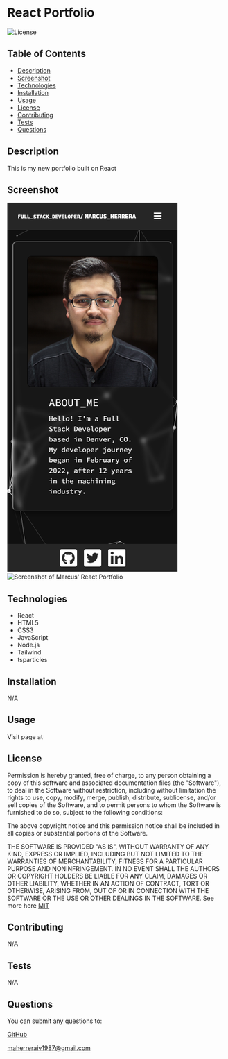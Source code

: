 # React Portfolio

![License](https://img.shields.io/badge/License-MIT-yellow.svg)

## Table of Contents

-   [Description](#description)
-   [Screenshot](#screenshot)
-   [Technologies](#technologies)
-   [Installation](#installation)
-   [Usage](#usage)
-   [License](#license)
-   [Contributing](#contributing)
-   [Tests](#tests)
-   [Questions](#questions)

## Description

This is my new portfolio built on React

## Screenshot

![Mobile screenshot of Marcus' React Portfolio](./assets/images/MarcusReactMobile.png)
![Screenshot of Marcus' React Portfolio](./assets/images/marcusReact.gif)

## Technologies

-   React
-   HTML5
-   CSS3
-   JavaScript
-   Node.js
-   Tailwind
-   tsparticles

## Installation

N/A

## Usage

Visit page at

## License

Permission is hereby granted, free of charge, to any person obtaining a copy of this software and associated
documentation files (the "Software"), to deal in the Software without restriction, including without limitation the rights
to use, copy, modify, merge, publish, distribute, sublicense, and/or sell copies of the Software, and to permit persons to
whom the Software is furnished to do so, subject to the following conditions:

The above copyright notice and this permission notice shall be included in all copies or substantial portions of the Software.

THE SOFTWARE IS PROVIDED "AS IS", WITHOUT WARRANTY OF ANY KIND, EXPRESS OR IMPLIED,
INCLUDING BUT NOT LIMITED TO THE WARRANTIES OF MERCHANTABILITY, FITNESS FOR A PARTICULAR
PURPOSE AND NONINFRINGEMENT. IN NO EVENT SHALL THE AUTHORS OR COPYRIGHT HOLDERS BE LIABLE
FOR ANY CLAIM, DAMAGES OR OTHER LIABILITY, WHETHER IN AN ACTION OF CONTRACT, TORT OR
OTHERWISE, ARISING FROM, OUT OF OR IN CONNECTION WITH THE SOFTWARE OR THE USE OR OTHER
DEALINGS IN THE SOFTWARE. See more here [MIT](https://opensource.org/licenses/MIT)

## Contributing

N/A

## Tests

N/A

## Questions

You can submit any questions to:

[GitHub](https://github.com/mahiv87)

maherreraiv1987@gmail.com
